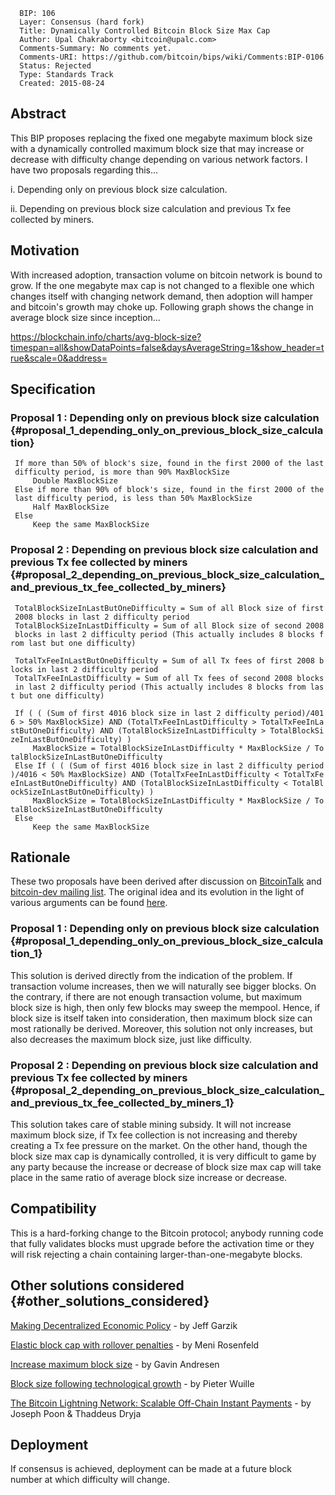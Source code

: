       BIP: 106
      Layer: Consensus (hard fork)
      Title: Dynamically Controlled Bitcoin Block Size Max Cap
      Author: Upal Chakraborty <bitcoin@upalc.com>
      Comments-Summary: No comments yet.
      Comments-URI: https://github.com/bitcoin/bips/wiki/Comments:BIP-0106
      Status: Rejected
      Type: Standards Track
      Created: 2015-08-24

## Abstract

This BIP proposes replacing the fixed one megabyte maximum block size
with a dynamically controlled maximum block size that may increase or
decrease with difficulty change depending on various network factors. I
have two proposals regarding this\...

i\. Depending only on previous block size calculation.

ii\. Depending on previous block size calculation and previous Tx fee
collected by miners.

## Motivation

With increased adoption, transaction volume on bitcoin network is bound
to grow. If the one megabyte max cap is not changed to a flexible one
which changes itself with changing network demand, then adoption will
hamper and bitcoin\'s growth may choke up. Following graph shows the
change in average block size since inception\...

<https://blockchain.info/charts/avg-block-size?timespan=all&showDataPoints=false&daysAverageString=1&show_header=true&scale=0&address=>

## Specification

### Proposal 1 : Depending only on previous block size calculation {#proposal_1_depending_only_on_previous_block_size_calculation}

` If more than 50% of block's size, found in the first 2000 of the last difficulty period, is more than 90% MaxBlockSize`\
`     Double MaxBlockSize`\
` Else if more than 90% of block's size, found in the first 2000 of the last difficulty period, is less than 50% MaxBlockSize`\
`     Half MaxBlockSize`\
` Else`\
`     Keep the same MaxBlockSize`

### Proposal 2 : Depending on previous block size calculation and previous Tx fee collected by miners {#proposal_2_depending_on_previous_block_size_calculation_and_previous_tx_fee_collected_by_miners}

` TotalBlockSizeInLastButOneDifficulty = Sum of all Block size of first 2008 blocks in last 2 difficulty period`\
` TotalBlockSizeInLastDifficulty = Sum of all Block size of second 2008 blocks in last 2 difficulty period (This actually includes 8 blocks from last but one difficulty)`\
` `\
` TotalTxFeeInLastButOneDifficulty = Sum of all Tx fees of first 2008 blocks in last 2 difficulty period`\
` TotalTxFeeInLastDifficulty = Sum of all Tx fees of second 2008 blocks in last 2 difficulty period (This actually includes 8 blocks from last but one difficulty)`\
` `\
` If ( ( (Sum of first 4016 block size in last 2 difficulty period)/4016 > 50% MaxBlockSize) AND (TotalTxFeeInLastDifficulty > TotalTxFeeInLastButOneDifficulty) AND (TotalBlockSizeInLastDifficulty > TotalBlockSizeInLastButOneDifficulty) )`\
`     MaxBlockSize = TotalBlockSizeInLastDifficulty * MaxBlockSize / TotalBlockSizeInLastButOneDifficulty`\
` Else If ( ( (Sum of first 4016 block size in last 2 difficulty period)/4016 < 50% MaxBlockSize) AND (TotalTxFeeInLastDifficulty < TotalTxFeeInLastButOneDifficulty) AND (TotalBlockSizeInLastDifficulty < TotalBlockSizeInLastButOneDifficulty) )`\
`     MaxBlockSize = TotalBlockSizeInLastDifficulty * MaxBlockSize / TotalBlockSizeInLastButOneDifficulty`\
` Else`\
`     Keep the same MaxBlockSize`

## Rationale

These two proposals have been derived after discussion on
[BitcoinTalk](https://bitcointalk.org/index.php?topic=1154536.0) and
[bitcoin-dev mailing
list](http://lists.linuxfoundation.org/pipermail/bitcoin-dev/2015-August/010285.html).
The original idea and its evolution in the light of various arguments
can be found [here](http://upalc.com/maxblocksize.php).

### Proposal 1 : Depending only on previous block size calculation {#proposal_1_depending_only_on_previous_block_size_calculation_1}

This solution is derived directly from the indication of the problem. If
transaction volume increases, then we will naturally see bigger blocks.
On the contrary, if there are not enough transaction volume, but maximum
block size is high, then only few blocks may sweep the mempool. Hence,
if block size is itself taken into consideration, then maximum block
size can most rationally be derived. Moreover, this solution not only
increases, but also decreases the maximum block size, just like
difficulty.

### Proposal 2 : Depending on previous block size calculation and previous Tx fee collected by miners {#proposal_2_depending_on_previous_block_size_calculation_and_previous_tx_fee_collected_by_miners_1}

This solution takes care of stable mining subsidy. It will not increase
maximum block size, if Tx fee collection is not increasing and thereby
creating a Tx fee pressure on the market. On the other hand, though the
block size max cap is dynamically controlled, it is very difficult to
game by any party because the increase or decrease of block size max cap
will take place in the same ratio of average block size increase or
decrease.

## Compatibility

This is a hard-forking change to the Bitcoin protocol; anybody running
code that fully validates blocks must upgrade before the activation time
or they will risk rejecting a chain containing larger-than-one-megabyte
blocks.

## Other solutions considered {#other_solutions_considered}

[Making Decentralized Economic
Policy](http://gtf.org/garzik/bitcoin/BIP100-blocksizechangeproposal.pdf) -
by Jeff Garzik

[Elastic block cap with rollover
penalties](https://bitcointalk.org/index.php?topic=1078521.0) - by Meni
Rosenfeld

[Increase maximum block
size](https://github.com/bitcoin/bips/blob/master/bip-0101.mediawiki) -
by Gavin Andresen

[Block size following technological
growth](https://gist.github.com/sipa/c65665fc360ca7a176a6) - by Pieter
Wuille

[The Bitcoin Lightning Network: Scalable Off-Chain Instant
Payments](https://lightning.network/lightning-network-paper.pdf) - by
Joseph Poon & Thaddeus Dryja

## Deployment

If consensus is achieved, deployment can be made at a future block
number at which difficulty will change.
